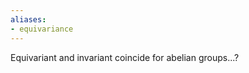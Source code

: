 ```yaml
---
aliases:
- equivariance
---
```















Equivariant and invariant coincide for abelian groups...?
